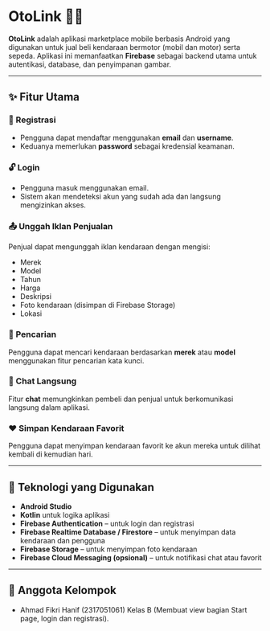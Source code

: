 # OtoLink 🚗🛵

**OtoLink** adalah aplikasi marketplace mobile berbasis Android yang digunakan untuk jual beli kendaraan bermotor (mobil dan motor) serta sepeda. Aplikasi ini memanfaatkan **Firebase** sebagai backend utama untuk autentikasi, database, dan penyimpanan gambar.

---

## ✨ Fitur Utama

### 🔐 Registrasi
- Pengguna dapat mendaftar menggunakan **email** dan **username**.
- Keduanya memerlukan **password** sebagai kredensial keamanan.

### 🔓 Login
- Pengguna masuk menggunakan email.
- Sistem akan mendeteksi akun yang sudah ada dan langsung mengizinkan akses.

### 📤 Unggah Iklan Penjualan
Penjual dapat mengunggah iklan kendaraan dengan mengisi:
- Merek
- Model
- Tahun
- Harga
- Deskripsi
- Foto kendaraan (disimpan di Firebase Storage)
- Lokasi

### 🔎 Pencarian
Pengguna dapat mencari kendaraan berdasarkan **merek** atau **model** menggunakan fitur pencarian kata kunci.

### 💬 Chat Langsung
Fitur **chat** memungkinkan pembeli dan penjual untuk berkomunikasi langsung dalam aplikasi.

### ❤️ Simpan Kendaraan Favorit
Pengguna dapat menyimpan kendaraan favorit ke akun mereka untuk dilihat kembali di kemudian hari.

---

## 🔧 Teknologi yang Digunakan

- **Android Studio**
- **Kotlin** untuk logika aplikasi
- **Firebase Authentication** – untuk login dan registrasi
- **Firebase Realtime Database / Firestore** – untuk menyimpan data kendaraan dan pengguna
- **Firebase Storage** – untuk menyimpan foto kendaraan
- **Firebase Cloud Messaging (opsional)** – untuk notifikasi chat atau favorit

---

## 👥 Anggota Kelompok
- Ahmad Fikri Hanif (2317051061) Kelas B (Membuat view bagian Start page, login dan registrasi).
